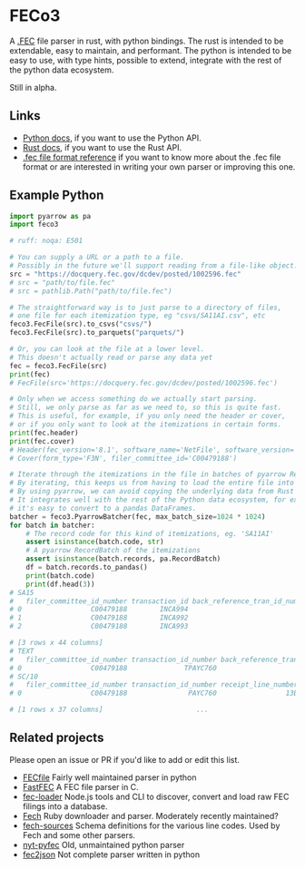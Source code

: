 # FECo3

A [.FEC](https://www.fec.gov/introduction-campaign-finance/data-tutorials/)
file parser in rust, with python bindings. The rust is intended to
be extendable, easy to maintain, and performant. The python is intended to
be easy to use, with type hints, possible to extend,
integrate with the rest of the python data ecosystem.

Still in alpha.

## Links

- [Python docs](https://nickcrews.github.io/feco3/), if you want to use the Python API.
- [Rust docs](https://docs.rs/feco3), if you want to use the Rust API.
- [.fec file format reference](https://github.com/NickCrews/feco3/wiki/.fec-File-Format)
  if you want to know more about the .fec file format or are interested in writing
  your own parser or improving this one.

## Example Python

```python
import pyarrow as pa
import feco3

# ruff: noqa: E501

# You can supply a URL or a path to a file.
# Possibly in the future we'll support reading from a file-like object.
src = "https://docquery.fec.gov/dcdev/posted/1002596.fec"
# src = "path/to/file.fec"
# src = pathlib.Path("path/to/file.fec")

# The straightforward way is to just parse to a directory of files,
# one file for each itemization type, eg "csvs/SA11AI.csv", etc
feco3.FecFile(src).to_csvs("csvs/")
feco3.FecFile(src).to_parquets("parquets/")

# Or, you can look at the file at a lower level.
# This doesn't actually read or parse any data yet
fec = feco3.FecFile(src)
print(fec)
# FecFile(src='https://docquery.fec.gov/dcdev/posted/1002596.fec')

# Only when we access something do we actually start parsing.
# Still, we only parse as far as we need to, so this is quite fast.
# This is useful, for example, if you only need the header or cover,
# or if you only want to look at the itemizations in certain forms.
print(fec.header)
print(fec.cover)
# Header(fec_version='8.1', software_name='NetFile', software_version='199199', report_id=None, report_number='0')
# Cover(form_type='F3N', filer_committee_id='C00479188')

# Iterate through the itemizations in the file in batches of pyarrow RecordBatches.
# By iterating, this keeps us from having to load the entire file into memory.
# By using pyarrow, we can avoid copying the underlying data from Rust to Python.
# It integrates well with the rest of the Python data ecosystem, for example
# it's easy to convert to a pandas DataFrames.
batcher = feco3.PyarrowBatcher(fec, max_batch_size=1024 * 1024)
for batch in batcher:
    # The record code for this kind of itemizations, eg. 'SA11AI'
    assert isinstance(batch.code, str)
    # A pyarrow RecordBatch of the itemizations
    assert isinstance(batch.records, pa.RecordBatch)
    df = batch.records.to_pandas()
    print(batch.code)
    print(df.head(3))
# SA15
#   filer_committee_id_number transaction_id back_reference_tran_id_number back_reference_sched_name  ... conduit_zip_code memo_code memo_text_description reference_code
# 0                 C00479188        INCA994                                                          ...
# 1                 C00479188        INCA992                                                          ...
# 2                 C00479188        INCA993                                                          ...

# [3 rows x 44 columns]
# TEXT
#   filer_committee_id_number transaction_id_number back_reference_tran_id_number back_reference_sched_form_name            text
# 0                 C00479188              TPAYC760                       PAYC760                          SC/10  PERSONAL FUNDS
# SC/10
#   filer_committee_id_number transaction_id_number receipt_line_number entity_type  ... lender_candidate_state lender_candidate_district memo_code memo_text_description
# 0                 C00479188               PAYC760                 13B         CAN  ...

# [1 rows x 37 columns]                       ...

```



## Related projects

Please open an issue or PR if you'd like to add or edit this list.

- [FECfile](https://github.com/esonderegger/fecfile)
  Fairly well maintained parser in python
- [FastFEC](https://github.com/washingtonpost/FastFEC)
  A FEC file parser in C.
- [fec-loader](https://github.com/PublicI/fec-loader)
  Node.js tools and CLI to discover, convert and load raw FEC filings into a database.
- [Fech](https://github.com/dwillis/Fech)
  Ruby downloader and parser. Moderately recently maintained?
- [fech-sources](https://github.com/dwillis/fech-sources)
  Schema definitions for the various line codes. Used by Fech and some other parsers.
- [nyt-pyfec](https://github.com/newsdev/nyt-pyfec)
  Old, unmaintained python parser
- [fec2json](https://github.com/newsdev/fec2json)
  Not complete parser written in python
